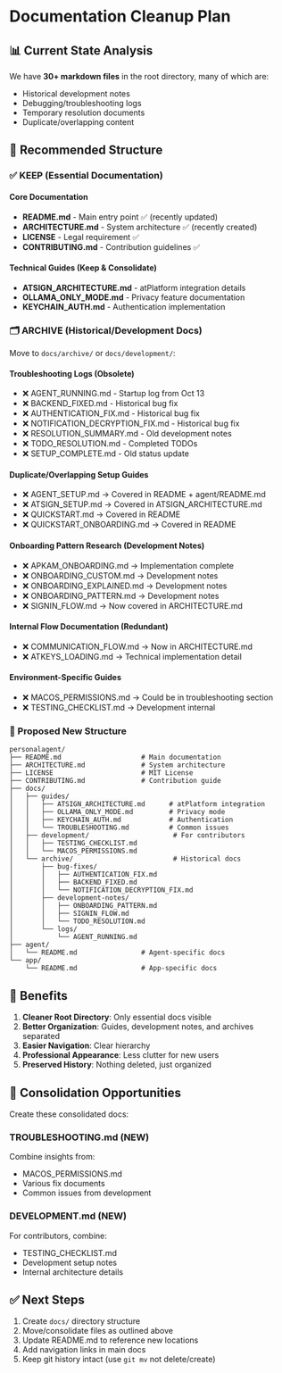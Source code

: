 # Documentation Cleanup Plan

## 📊 Current State Analysis

We have **30+ markdown files** in the root directory, many of which are:
- Historical development notes
- Debugging/troubleshooting logs
- Temporary resolution documents
- Duplicate/overlapping content

## 🎯 Recommended Structure

### ✅ KEEP (Essential Documentation)

#### Core Documentation
- **README.md** - Main entry point ✅ (recently updated)
- **ARCHITECTURE.md** - System architecture ✅ (recently created)
- **LICENSE** - Legal requirement ✅
- **CONTRIBUTING.md** - Contribution guidelines ✅

#### Technical Guides (Keep & Consolidate)
- **ATSIGN_ARCHITECTURE.md** - atPlatform integration details
- **OLLAMA_ONLY_MODE.md** - Privacy feature documentation
- **KEYCHAIN_AUTH.md** - Authentication implementation

### 🗂️ ARCHIVE (Historical/Development Docs)

Move to `docs/archive/` or `docs/development/`:

#### Troubleshooting Logs (Obsolete)
- ❌ AGENT_RUNNING.md - Startup log from Oct 13
- ❌ BACKEND_FIXED.md - Historical bug fix
- ❌ AUTHENTICATION_FIX.md - Historical bug fix
- ❌ NOTIFICATION_DECRYPTION_FIX.md - Historical bug fix
- ❌ RESOLUTION_SUMMARY.md - Old development notes
- ❌ TODO_RESOLUTION.md - Completed TODOs
- ❌ SETUP_COMPLETE.md - Old status update

#### Duplicate/Overlapping Setup Guides
- ❌ AGENT_SETUP.md → Covered in README + agent/README.md
- ❌ ATSIGN_SETUP.md → Covered in ATSIGN_ARCHITECTURE.md
- ❌ QUICKSTART.md → Covered in README
- ❌ QUICKSTART_ONBOARDING.md → Covered in README

#### Onboarding Pattern Research (Development Notes)
- ❌ APKAM_ONBOARDING.md → Implementation complete
- ❌ ONBOARDING_CUSTOM.md → Development notes
- ❌ ONBOARDING_EXPLAINED.md → Development notes
- ❌ ONBOARDING_PATTERN.md → Development notes
- ❌ SIGNIN_FLOW.md → Now covered in ARCHITECTURE.md

#### Internal Flow Documentation (Redundant)
- ❌ COMMUNICATION_FLOW.md → Now in ARCHITECTURE.md
- ❌ ATKEYS_LOADING.md → Technical implementation detail

#### Environment-Specific Guides
- ❌ MACOS_PERMISSIONS.md → Could be in troubleshooting section
- ❌ TESTING_CHECKLIST.md → Development internal

### 📁 Proposed New Structure

```
personalagent/
├── README.md                    # Main documentation
├── ARCHITECTURE.md              # System architecture
├── LICENSE                      # MIT License
├── CONTRIBUTING.md              # Contribution guide
├── docs/
│   ├── guides/
│   │   ├── ATSIGN_ARCHITECTURE.md      # atPlatform integration
│   │   ├── OLLAMA_ONLY_MODE.md         # Privacy mode
│   │   ├── KEYCHAIN_AUTH.md            # Authentication
│   │   └── TROUBLESHOOTING.md          # Common issues
│   ├── development/                     # For contributors
│   │   ├── TESTING_CHECKLIST.md
│   │   └── MACOS_PERMISSIONS.md
│   └── archive/                         # Historical docs
│       ├── bug-fixes/
│       │   ├── AUTHENTICATION_FIX.md
│       │   ├── BACKEND_FIXED.md
│       │   └── NOTIFICATION_DECRYPTION_FIX.md
│       ├── development-notes/
│       │   ├── ONBOARDING_PATTERN.md
│       │   ├── SIGNIN_FLOW.md
│       │   └── TODO_RESOLUTION.md
│       └── logs/
│           └── AGENT_RUNNING.md
├── agent/
│   └── README.md                # Agent-specific docs
└── app/
    └── README.md                # App-specific docs
```

## 🚀 Benefits

1. **Cleaner Root Directory**: Only essential docs visible
2. **Better Organization**: Guides, development notes, and archives separated
3. **Easier Navigation**: Clear hierarchy
4. **Professional Appearance**: Less clutter for new users
5. **Preserved History**: Nothing deleted, just organized

## 📝 Consolidation Opportunities

Create these consolidated docs:

### TROUBLESHOOTING.md (NEW)
Combine insights from:
- MACOS_PERMISSIONS.md
- Various fix documents
- Common issues from development

### DEVELOPMENT.md (NEW)
For contributors, combine:
- TESTING_CHECKLIST.md
- Development setup notes
- Internal architecture details

## ✅ Next Steps

1. Create `docs/` directory structure
2. Move/consolidate files as outlined above
3. Update README.md to reference new locations
4. Add navigation links in main docs
5. Keep git history intact (use `git mv` not delete/create)

